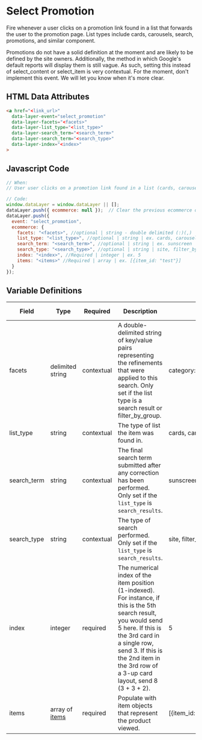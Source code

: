 # Select Promotion

Fire whenever a user clicks on a promotion link found in a list that forwards the user to the promotion page. List types include cards, carousels, search, promotions, and similar component.

Promotions do not have a solid definition at the moment and are likely to be defined by the site owners. Additionally, the method in which Google's default reports will display them is still vague. As such, setting this instead of select_content or select_item is very contextual. For the moment, don't implement this event. We will let you know when it's more clear.

## HTML Data Attributes

```html
<a href="<link_url>"
  data-layer-event="select_promotion"
  data-layer-facets="<facets>"
  data-layer-list_type="<list_type>"
  data-layer-search_term="<search_term>"
  data-layer-search_term="<search_type>"
  data-layer-index="<index>"
>
```

## Javascript Code

```js
// When:
// User user clicks on a promotion link found in a list (cards, carousels, search) that forwards to a promotion page

// Code:
window.dataLayer = window.dataLayer || [];
dataLayer.push({ ecommerce: null });  // Clear the previous ecommerce object.
dataLayer.push({
  event: "select_promotion",
  ecommerce: {
    facets: "<facets>", //optional | string - double delimited (:)(,) | ex. category:skin_health, featured_as:best_seller
    list_type: "<list_type>", //optional | string | ex. cards, carousel, popular_products, search_results	
    search_term: "<search_term>", //optional | string | ex. sunscreen
    search_type: "<search_type>", //optional | string | site, filter_by_group
    index: "<index>", //Required | integer | ex. 5
    items: "<items>" //Required | array | ex. [{item_id: "test"}]
  }
});
```

## Variable Definitions

|Field|Type|Required|Description|Example|Pattern|Min Length|Max Length|Minimum|Maximum|Multiple Of|
| --- | --- | --- | --- | --- | --- | --- | --- | --- | --- | --- |
|facets|delimited string|contextual|A double-delimited string of key/value pairs representing the refinements that were applied to this search. Only set if the list type is a search result or filter_by_group.|category:skin_health~skin_concern:acne~featured_as:best_seller|
|list_type|string|contextual|The type of list the item was found in.|cards, carousel, popular_products, search_results|
|search_term|string|contextual|The final search term submitted after any correction has been performed. Only set if the `list_type` is `search_results`.|sunscreen|
|search_type|string|contextual|The type of search performed. Only set if the `list_type` is `search_results`.|site, filter_by_group|
|index|integer|required|The numerical index of the item position (1-indexed). For instance, if this is the 5th search result, you would send 5 here. If this is the 3rd card in a single row, send 3. If this is the 2nd item in the 3rd row of a 3-up card layout, send 8 (3 + 3 + 2).|5|
|items|array of [items](/schemas/item.md)|required|Populate with item objects that represent the product viewed.|[{item_id: "test"}]
